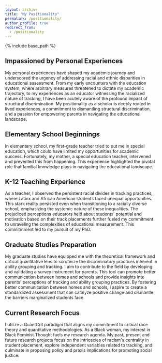 ```yaml
---
layout: archive
title: "My Positionality"
permalink: /positionality/
author_profile: true
redirect_from:
  - /positionality
---
```


{% include base_path %}
## Impassioned by Personal Experiences
My personal experiences have shaped my academic journey and underscored the urgency of addressing racial and ethnic disparities in educational assessment. From my early encounters with the education system, where arbitrary measures threatened to dictate my academic trajectory, to my experiences as an educator witnessing the racialized nature of tracking, I have been acutely aware of the profound impact of structural discrimination. My positionality as a scholar is deeply rooted in lived experiences, a commitment to dismantling structural discrimination, and a passion for empowering parents in navigating the educational landscape. 
## Elementary School Beginnings
In elementary school, my first-grade teacher tried to put me in special education, which could have limited my opportunities for academic success. Fortunately, my mother, a special education teacher, intervened and prevented this from happening. This experience highlighted the pivotal role that familial knowledge plays in navigating the educational landscape.
## K-12 Teaching Experience
As a teacher, I observed the persistent racial divides in tracking practices, where Latinx and African American students faced unequal opportunities. This stark reality persisted even when transitioning to a racially diverse school, emphasizing the systemic nature of these inequalities. The prejudiced perceptions educators held about students' potential and motivation based on their track placements further fueled my commitment to unraveling the complexities of educational measurement. This commitmment led to my pursuit of my PhD.
## Graduate Studies Preparation
My graduate studies have equipped me with the theoretical framework and critical quantitative lens to scrutinize the discriminatory practices inherent in ability grouping and tracking. I aim to contribute to the field by developing and validating a survey instrument for parents. This tool can promote better communication between homes and schools and provide insights into parents' perceptions of tracking and ability grouping practices. By fostering better communication between homes and schools, I aspire to create a standardized assessment that can catalyze positive change and dismantle the barriers marginalized students face.
## Current Research Focus
I utilize a QuantCrit paradigm that aligns my commitment to critical race theory and quantitative methodologies. As a Black woman, my interest in Black Feminist Thought fuels my research agenda. My past, present and future research projects focus on the intricacies of racism's centrality in student placement, explore independent variables related to tracking, and culminate in proposing policy and praxis implications for promoting social justice.

